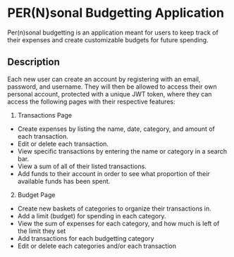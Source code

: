 # PER(N)sonal Budgetting Application

Per(n)sonal budgetting is an application meant for users to keep track of their expenses and create customizable budgets for future spending.

## Description 

Each new user can create an account by registering with an email, password, and username. They will then be allowed to access their own personal account, protected with a unique JWT token, where they can access the following pages with their respective features:
1. Transactions Page
* Create expenses by listing the name, date, category, and amount of each transaction.
* Edit or delete each transaction.
* View specific transactions by entering the name or category in a search bar.
* View a sum of all of their listed transactions.
* Add funds to their account in order to see what proportion of their available funds has been spent.

2. Budget Page
* Create new baskets of categories to organize their transactions in.
* Add a limit (budget) for spending in each category.
* View the sum of expenses for each category, and how much is left of the limit they set
* Add transactions for each budgetting category
* Edit or delete each categories and/or each transaction
